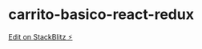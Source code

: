 # carrito-basico-react-redux

[Edit on StackBlitz ⚡️](https://stackblitz.com/edit/carrito-basico-react-redux)